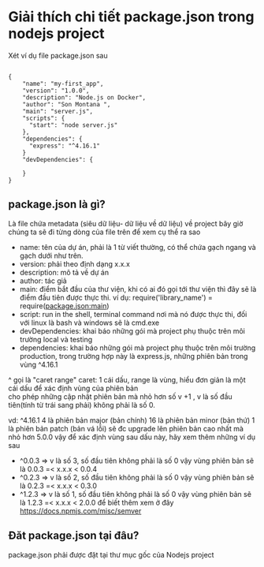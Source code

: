 # Giải thích chi tiết package.json trong nodejs project

Xét ví dụ file package.json sau 
<pre><code>
{
    "name": "my-first_app",
    "version": "1.0.0",
    "description": "Node.js on Docker",
    "author": "Son Montana <dosonphuong@gmail.com>",
    "main": "server.js",
    "scripts": {
      "start": "node server.js"
    },
    "dependencies": {
      "express": "^4.16.1"
    }
    "devDependencies": {

    }
}
</code></pre>
## package.json là gì? 
Là file chứa metadata (siêu dữ liệu- dữ liệu về dữ liệu) về project 
bây giờ chúng ta sẽ đi từng dòng của file trên để xem cụ thể ra sao
- name: tên của dự án, phải là 1 từ viết thường, có thể chứa gạch ngang và gạch dưới như trên.  
- version: phải theo định dạng x.x.x 
- description: mô tả về dự án 
- author: tác giả
- main: điểm bắt đầu của thư viện, khi có ai đó gọi tới thư viện thì đây sẽ là điểm đầu tiên được thực thi. 
    ví dụ: require('library_name') = require(<package.json:main>)
- script: run in the shell, terminal command nơi mà nó được thực thi, đối với linux là bash và windows sẽ là cmd.exe   
- devDependencies: khai báo những gói mà project phụ thuộc trên môi trường local và testing 
- dependencies: khai báo những gói mà project phụ thuộc trên môi trường production, trong trường hợp này là express.js, những phiên bản trong vùng ^4.16.1

^ gọi là "caret range" caret: 1 cái dấu, range là vùng, hiểu đơn giản là một cái dấu để xác định vùng của phiên bản   
 cho phép những cập nhật phiên bản mà nhỏ hơn số v +1 , v là số đầu tiên(tính từ trái sang phải) không phải là số 0.
 
 vd: ^4.16.1
 4 là phiên bản major (bản chính)
 16 là phiên bản minor (bản thứ)
 1 là phiên bản patch (bản vá lỗi) 
sẽ đc upgrade lên phiên bản cao nhất mà nhỏ hơn 5.0.0
vậy để xác định vùng sau dấu này, hãy xem thêm những ví dụ sau

- ^0.0.3 => v là số 3, số đầu tiên không phải là số 0 vậy vùng phiên bản sẽ là 0.0.3 =< x.x.x < 0.0.4 
- ^0.2.3 => v là số 2, số đầu tiên không phải là số 0 vậy vùng phiên bản sẽ là 0.2.3 =< x.x.x < 0.3.0
- ^1.2.3 => v là số 1, số đầu tiên không phải là số 0 vậy vùng phiên bản sẽ là 1.2.3 =< x.x.x < 2.0.0
để biết thêm xem ở đây https://docs.npmjs.com/misc/semver


## Đăt package.json tại đâu?
package.json phải được đặt tại thư mục gốc của Nodejs project
